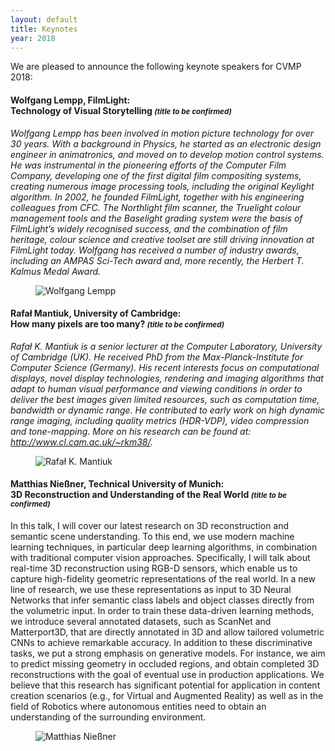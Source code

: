 ```yaml
---
layout: default
title: Keynotes
year: 2018
---
```


We are pleased to announce the following keynote speakers for CVMP 2018:


<div class="row">
<div class="col-xs-12 col-sm-7 col-md-8 col-lg-9" markdown="1">

#### Wolfgang Lempp, FilmLight:<br>Technology of Visual Storytelling <small>*(title to be confirmed)*</small>

*Wolfgang Lempp has been involved in motion picture technology for over 30 years. With a background in Physics, he started as an electronic design engineer in animatronics, and moved on to develop motion control systems. He was instrumental in the pioneering efforts of the Computer Film Company, developing one of the first digital film compositing systems, creating numerous image processing tools, including the original Keylight algorithm. In 2002, he founded FilmLight, together with his engineering colleagues from CFC. The Northlight film scanner, the Truelight colour management tools and the Baselight grading system were the basis of FilmLight’s widely recognised success, and the combination of film heritage, colour science and creative toolset are still driving innovation at FilmLight today. Wolfgang has received a number of industry awards, including an AMPAS Sci-Tech award and, more recently, the Herbert T. Kalmus Medal Award.*

</div>

<figure class="col-xs-6 col-sm-5 col-md-4 col-lg-3">
  <img src="/2018/img/wolfgang-lempp.jpg" class="img-responsive img-thumbnail" alt="Wolfgang Lempp" title="Wolfgang Lempp">
</figure>

</div>


<div class="row">
<div class="col-xs-12 col-sm-7 col-md-8 col-lg-9" markdown="1">

#### Rafał Mantiuk, University of Cambridge:<br>How many pixels are too many? <small>*(title to be confirmed)*</small>

*Rafał K. Mantiuk is a senior lecturer at the Computer Laboratory, University of Cambridge (UK). He received PhD from the Max-Planck-Institute for Computer Science (Germany). His recent interests focus on computational displays, novel display technologies, rendering and imaging algorithms that adapt to human visual performance and viewing conditions in order to deliver the best images given limited resources, such as computation time, bandwidth or dynamic range. He contributed to early work on high dynamic range imaging, including quality metrics (HDR-VDP), video compression and tone-mapping. More on his research can be found at: <http://www.cl.cam.ac.uk/~rkm38/>.*

</div>

<figure class="col-xs-6 col-sm-5 col-md-4 col-lg-3">
  <img src="/2018/img/rafal-mantiuk.jpg" class="img-responsive img-thumbnail" alt="Rafał K. Mantiuk" title="Rafał K. Mantiuk">
</figure>

</div>


<div class="row">
<div class="col-xs-12 col-sm-7 col-md-8 col-lg-9" markdown="1">

#### Matthias Nießner, Technical University of Munich:<br>3D Reconstruction and Understanding of the Real World <small>*(title to be confirmed)*</small>

In this talk, I will cover our latest research on 3D reconstruction and semantic scene understanding. To this end, we use modern machine learning techniques, in particular deep learning algorithms, in combination with traditional computer vision approaches. Specifically, I will talk about real-time 3D reconstruction using RGB-D sensors, which enable us to capture high-fidelity geometric representations of the real world. In a new line of research, we use these representations as input to 3D Neural Networks that infer semantic class labels and object classes directly from the volumetric input. In order to train these data-driven learning methods, we introduce several annotated datasets, such as ScanNet and Matterport3D, that are directly annotated in 3D and allow tailored volumetric CNNs to achieve remarkable accuracy. In addition to these discriminative tasks, we put a strong emphasis on generative models. For instance, we aim to predict missing geometry in occluded regions, and obtain completed 3D reconstructions with the goal of eventual use in production applications. We believe that this research has significant potential for application in content creation scenarios (e.g., for Virtual and Augmented Reality) as well as in the field of Robotics where autonomous entities need to obtain an understanding of the surrounding environment.

</div>

<figure class="col-xs-6 col-sm-5 col-md-4 col-lg-3">
  <img src="/2018/img/matthias-niessner.jpg" class="img-responsive img-thumbnail" alt="Matthias Nießner" title="Matthias Nießner">
</figure>

</div>


<!-- <div class="row">
<div class="col-xs-12 col-sm-7 col-md-8 col-lg-9" markdown="1">

#### Sebastian Sylwan, Felix & Paul Studios <small>*(title to be confirmed)*</small>

*Sebastian Sylwan is a renowned and respected Visual Effects and Digital Media Technology Executive.*

*Sebastian is currently developing novel and exciting live action Virtual Reality experiences and the cameras, pipeline and tools to produce them as CTO & Creative partner of Felix & Paul Studios, a Montreal-based Cinematic Virtual Reality startup widely recognized as pioneers in the nascent medium and for having produced the highest quality experiences to date including* Jurassic World – Apathosaurus*,* Miyubi*,* Inside the box of Kurios*, and* The People’s House – Inside the White House with Barack and Michelle Obama*.*

*Sebastian previously served as the Chief Technology Officer at* Weta Digital*, a world leading, Oscar™-winning visual effects studio based in Wellington, New Zealand. Weta Digital is renowned for films such as* The Lord of The Rings *trilogy,* King Kong*,* Avatar*,* The Adventures of Tintin*,* The Rise of the Planet of the Apes *and* The Hobbit *trilogy.*

</div>

<figure class="col-xs-6 col-sm-5 col-md-4 col-lg-3">
  <img src="/2018/img/sebastian-sylwan.jpg" class="img-responsive img-thumbnail" alt="Sebastian Sylwan" title="Sebastian Sylwan">
</figure>

</div> -->

